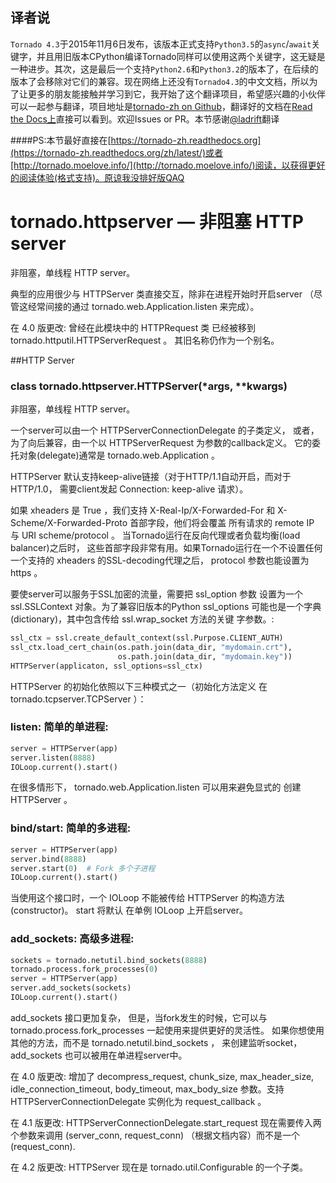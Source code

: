 译者说
-----
`Tornado 4.3`于2015年11月6日发布，该版本正式支持`Python3.5`的`async`/`await`关键字，并且用旧版本CPython编译Tornado同样可以使用这两个关键字，这无疑是一种进步。其次，这是最后一个支持`Python2.6`和`Python3.2`的版本了，在后续的版本了会移除对它们的兼容。现在网络上还没有`Tornado4.3`的中文文档，所以为了让更多的朋友能接触并学习到它，我开始了这个翻译项目，希望感兴趣的小伙伴可以一起参与翻译，项目地址是[tornado-zh on Github](https://github.com/tao12345666333/tornado-zh)，翻译好的文档在[Read the Docs上](https://tornado-zh.readthedocs.org/)直接可以看到。欢迎Issues or PR。本节感谢[@ladrift](https://github.com/ladrift)翻译

####PS:本节最好直接在[https://tornado-zh.readthedocs.org](https://tornado-zh.readthedocs.org/zh/latest/)或者[http://tornado.moelove.info/](http://tornado.moelove.info/)阅读，以获得更好的阅读体验(格式支持)。原谅我没排好版QAQ

# tornado.httpserver — 非阻塞 HTTP server
非阻塞，单线程 HTTP server。

典型的应用很少与 HTTPServer 类直接交互，除非在进程开始时开启server （尽管这经常间接的通过 tornado.web.Application.listen 来完成）。

在 4.0 版更改: 曾经在此模块中的 HTTPRequest 类 已经被移到 tornado.httputil.HTTPServerRequest 。 其旧名称仍作为一个别名。

##HTTP Server
### class tornado.httpserver.HTTPServer(*args, **kwargs)
非阻塞，单线程 HTTP server。

一个server可以由一个 HTTPServerConnectionDelegate 的子类定义， 或者，为了向后兼容，由一个以 HTTPServerRequest 为参数的callback定义。 它的委托对象(delegate)通常是 tornado.web.Application 。

HTTPServer 默认支持keep-alive链接（对于HTTP/1.1自动开启，而对于HTTP/1.0， 需要client发起 Connection: keep-alive 请求）。

如果 xheaders 是 True ，我们支持 X-Real-Ip/X-Forwarded-For 和 X-Scheme/X-Forwarded-Proto 首部字段，他们将会覆盖 所有请求的 remote IP 与 URI scheme/protocol 。 当Tornado运行在反向代理或者负载均衡(load balancer)之后时， 这些首部字段非常有用。如果Tornado运行在一个不设置任何一个支持的 xheaders 的SSL-decoding代理之后， protocol 参数也能设置为 https 。

要使server可以服务于SSL加密的流量，需要把 ssl_option 参数 设置为一个 ssl.SSLContext 对象。为了兼容旧版本的Python ssl_options 可能也是一个字典(dictionary)，其中包含传给 ssl.wrap_socket 方法的关键 字参数。:

```python
ssl_ctx = ssl.create_default_context(ssl.Purpose.CLIENT_AUTH)
ssl_ctx.load_cert_chain(os.path.join(data_dir, "mydomain.crt"),
                        os.path.join(data_dir, "mydomain.key"))
HTTPServer(applicaton, ssl_options=ssl_ctx)
```
HTTPServer 的初始化依照以下三种模式之一（初始化方法定义 在 tornado.tcpserver.TCPServer ）：

### listen: 简单的单进程:

```python
server = HTTPServer(app)
server.listen(8888)
IOLoop.current().start()
```
在很多情形下， tornado.web.Application.listen 可以用来避免显式的 创建 HTTPServer 。

### bind/start: 简单的多进程:

```python
server = HTTPServer(app)
server.bind(8888)
server.start(0)  # Fork 多个子进程
IOLoop.current().start()
```
当使用这个接口时，一个 IOLoop 不能被传给 HTTPServer 的构造方法(constructor)。 start 将默认 在单例 IOLoop 上开启server。

### add_sockets: 高级多进程:

```python
sockets = tornado.netutil.bind_sockets(8888)
tornado.process.fork_processes(0)
server = HTTPServer(app)
server.add_sockets(sockets)
IOLoop.current().start()
```

add_sockets 接口更加复杂， 但是，当fork发生的时候，它可以与 tornado.process.fork_processes 一起使用来提供更好的灵活性。 如果你想使用其他的方法，而不是 tornado.netutil.bind_sockets ， 来创建监听socket， add_sockets 也可以被用在单进程server中。

在 4.0 版更改: 增加了 decompress_request, chunk_size, max_header_size, idle_connection_timeout, body_timeout, max_body_size 参数。支持 HTTPServerConnectionDelegate 实例化为 request_callback 。

在 4.1 版更改: HTTPServerConnectionDelegate.start_request 现在需要传入两个参数来调用 (server_conn, request_conn) （根据文档内容）而不是一个 (request_conn).

在 4.2 版更改: HTTPServer 现在是 tornado.util.Configurable 的一个子类。
